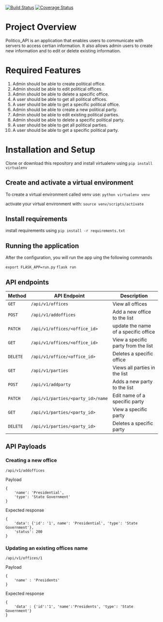 [![Build Status](https://travis-ci.org/Kimaiyo077/Politico_API.svg?branch=develop)](https://travis-ci.org/Kimaiyo077/Politico_API) [![Coverage Status](https://coveralls.io/repos/github/Kimaiyo077/Politico_API/badge.svg?branch=develop)](https://coveralls.io/github/Kimaiyo077/Politico_API?branch=develop)

# Project Overview

Politico_API is an application that enables users to communicate with servers to access certian information. It also allows admin users to create new information and to edit or delete existing information.

# Required Features

1. Admin should be able to create political office.
2. Admin should be able to edit political offices.
3. Admin should be able to delete a specific office.
4. A user should be able to get all political offices.
5. A user should be able to get a specific political office.
6. Admin should be able to create a new political party.
7. Admin should be able to edit existing political parties.
8. Admin should be able to delete a specific political party.
9. A user should be able to get all political parties.
10. A user should be able to get a specific political party.

# Installation and Setup

Clone or download this repository and install virtualenv using `pip install virtualenv`

## Create and activate a virtual environment

To create a virtual environment called venv use:
`python virtualenv venv`

activate your virtual environment with:
`source venv/scripts/activate`

## Install requirements

install requirements using `pip install -r requirements.txt`

## Running the application

After the configuration, you will run the app uing the following commands

`export FLASK_APP=run.py`
`flask run`

## API endpoints

| Method  | API Endpoint                  | Description                   |
| ------- | ----------------------------- | ----------------------------- |
| `GET`   | `/api/v1/offices`             | View all offices              |
| `POST`  | `/api/v1/addoffices`          | Add a new office to the list  |
| `PATCH` | `/api/v1/offices/<office_id>` | update the name of a specific office |
| `GET`   | `/api/v1/offices/<office_id>` | View a specific party from the list |
| `DELETE`| `/api/v1/office/<office_id>`  | Deletes a specific office     |
| `GET`   | `/api/v1/parties`             | Views all parties in the list |
| `POST`  | `/api/v1/addparty`            | Adds a new party to the list  |
| `PATCH` | `/api/v1/parties/<party_id>/name` | Edit name of a specific party |
| `GET`   | `/api/v1/parties/<party_id>`  | View a specific party         |
| `DELETE`| `/api/v1/parties/<party_id>`  | Deletes a specific party      |

## API Payloads

### Creating a new office

`/api/v1/addoffices`

Payload

```
{
    'name': 'Presidential',
    'type': 'State Government'
}
```

Expected response

```
{
    'data': {'id': '1', name': 'Presidential', 'type': 'State Government'},
    'status': 200
}
```

### Updating an existing offices name

`/api/v1/offices/1`

Payload

```
{
    'name' : 'Presidents'
}
```

Expected response

```
{
    'data' : {'id':'1', 'name':'Presidents', 'type': 'State Government'}
}
```
